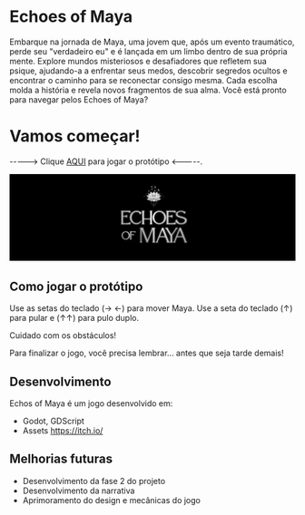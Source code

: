 # Echoes of Maya

Embarque na jornada de Maya, uma jovem que, após um evento traumático, perde seu "verdadeiro eu" e é lançada em um limbo dentro de sua própria mente. Explore mundos misteriosos e desafiadores que refletem sua psique, ajudando-a a enfrentar seus medos, descobrir segredos ocultos e encontrar o caminho para se reconectar consigo mesma. Cada escolha molda a história e revela novos fragmentos de sua alma. Você está pronto para navegar pelos Echoes of Maya?


# Vamos começar!

-----> Clique [AQUI](https://echoes-of-maya-prototype.netlify.app/) para jogar o protótipo <-----.

![Image](screenshot.jpg)

## Como jogar o protótipo

Use as setas do teclado (→ ←) para mover Maya.
Use a seta do teclado (↑) para pular e (↑↑) para pulo duplo.

Cuidado com os obstáculos! 

Para finalizar o jogo, você precisa lembrar... antes que seja tarde demais!


## Desenvolvimento

Echos of Maya é um jogo desenvolvido em:

- Godot, GDScript
- Assets https://itch.io/

## Melhorias futuras

- Desenvolvimento da fase 2 do projeto
- Desenvolvimento da narrativa
- Aprimoramento do design e mecânicas do jogo